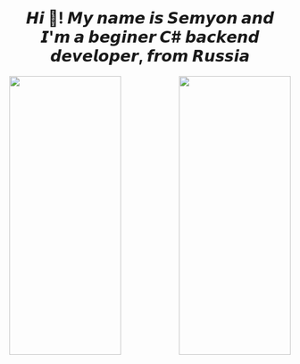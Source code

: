 <h1 align="center">𝙃𝙞 👋! 𝙈𝙮 𝙣𝙖𝙢𝙚 𝙞𝙨 𝙎𝙚𝙢𝙮𝙤𝙣 𝙖𝙣𝙙 𝙄'𝙢 𝙖 𝙗𝙚𝙜𝙞𝙣𝙚𝙧 𝘾# 𝙗𝙖𝙘𝙠𝙚𝙣𝙙 𝙙𝙚𝙫𝙚𝙡𝙤𝙥𝙚𝙧, 𝙛𝙧𝙤𝙢 𝙍𝙪𝙨𝙨𝙞𝙖</h1>
<p>
  <img align="left" src ="https://user-images.githubusercontent.com/75061655/233807133-8db0c370-655a-408b-90ad-9f59e4a7d9cd.gif" width = "200" height = "500"/>
  <img align="right" src ="https://user-images.githubusercontent.com/75061655/233807133-8db0c370-655a-408b-90ad-9f59e4a7d9cd.gif" width = "200" height = "500"/>
</p>
